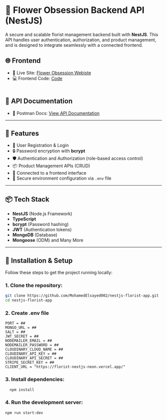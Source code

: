 # 🌸 Flower Obsession Backend API (NestJS)

A secure and scalable florist management backend built with **NestJS**. This API handles user authentication, authorization, and product management, and is designed to integrate seamlessly with a connected frontend.


## 🌐 Frontend  <br/>

- 🔗 Live Site: [Flower Obsession Webiste](https://florist-nextjs-neon.vercel.app/en) <br/>
- 💻 Frontend Code: [Code](https://github.com/MohamedElsayed002/flower-obession-nextjs) <br/> <br/>


## 📑 API Documentation <br/>

- 📄 Postman Docs: [View API Documentation](https://documenter.getpostman.com/view/25341458/2sAYkARP3u) <br/>
---

## 🚀 Features

- 🌿 User Registration & Login
- 🔒 Password encryption with **bcrypt**
- 🛡️ Authentication and Authorization (role-based access control)
- 📦 Product Management APIs (CRUD)
- 📡 Connected to a frontend interface
- 📝 Secure environment configuration via `.env` file

---

## 📦 Tech Stack

- **NestJS** (Node.js Framework)
- **TypeScript**
- **bcrypt** (Password hashing)
- **JWT** (Authentication tokens)
- **MongoDB** (Database)
- **Mongoose** (ODM) and Many More 

---

## 📂 Installation & Setup

Follow these steps to get the project running locally:

### 1.  Clone the repository:

```bash
git clone https://github.com/MohamedElsayed002/nestjs-florist-app.git
cd nestjs-florist-app
```

### 2. Create .env file 

```.env
PORT = ##
MONGO_URL = ##
SALT = ##
JWT_SECRET = ##
NODEMAILER_EMAIL = ##
NODEMAILER_PASSWORD = ##
CLOUDINARY_CLOUD_NAME = ##
CLOUDINARY_API_KEY = ##
CLOUDINARY_API_SECRET = ##
STRIPE_SECRET_KEY = ##
CLIENT_URL = "https://florist-nextjs-neon.vercel.app/"
```

### 3.  Install dependencies:

```bash
  npm install 
```

### 4. Run the development server:

```bash
npm run start:dev
```

